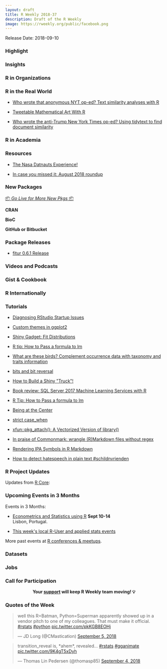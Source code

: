 ```yaml
---
layout: draft
title: R Weekly 2018-37
description: Draft of the R Weekly
image: https://rweekly.org/public/facebook.png
---
```


Release Date: 2018-09-10

###  Highlight



### Insights



###  R in Organizations



### R in the Real World


+ [Who wrote that anonymous NYT op-ed? Text similarity analyses with R](http://blog.revolutionanalytics.com/2018/09/anonymous-nyt-op-ed.html)

+ [Tweetable Mathematical Art With R](https://fronkonstin.com/2018/09/06/tweetable-mathematical-art-with-r/)

+ [Who wrote the anti-Trump New York Times op-ed? Using tidytext to find document similarity](http://varianceexplained.org/r/op-ed-text-analysis/)

###  R in Academia



###  Resources

+ [The Nasa Datnauts Experience!](https://www.littlemissdata.com/blog/nasadatanauts)


+ [In case you missed it: August 2018 roundup](http://blog.revolutionanalytics.com/2018/09/in-case-you-missed-it-august-2018-roundup.html)

###  New Packages

<p class="added-hostname"><a href="https://rweekly.org/live" target="_blank" class="externalLink">📦 <i>Go Live for More New Pkgs</i> 📦</a></p>

**CRAN**


**BioC**


**GitHub or Bitbucket**


### Package Releases

+ [fitur 0.6.1 Release](https://roh.engineering/post/fitur-0-6-1-release/)


###  Videos and Podcasts



### Gist & Cookbook




### R Internationally



###  Tutorials

+ [Diagnosing RStudio Startup Issues](https://datawookie.netlify.com/blog/2018/09/diagnosing-rstudio-startup-issues/)

+ [Custom themes in ggplot2](https://www.statworx.com/de/blog/custom-themes-in-ggplot2/)

+ [Shiny Gadget: Fit Distributions](https://roh.engineering/post/shiny-gadget-fit-distributions/)


+ [R tip: How to Pass a formula to lm](http://www.win-vector.com/blog/2018/09/r-tip-how-to-pass-a-formula-to-lm/)

+ [What are these birds? Complement occurrence data with taxonomy and traits information](https://ropensci.org/blog/2018/09/04/birds-taxo-traits/)

+ [bits and bit reversal](https://coolbutuseless.github.io/2018/09/04/bits-and-bit-reversal/)

+ [How to Build a Shiny "Truck"!](https://rviews.rstudio.com/2018/09/04/how-to-build-shiny-trucks-not-shiny-cars/)

+ [Book review: SQL Server 2017 Machine Learning Services with R](http://blog.revolutionanalytics.com/2018/09/sql-server-2017-book-review.html)


+ [R Tip: How to Pass a formula to lm](http://www.win-vector.com/blog/2018/09/r-tip-how-to-pass-a-formula-to-lm/)


+ [Being at the Center](https://simplystatistics.org/2018/09/07/being-at-the-center/)

+ [strict case_when](https://coolbutuseless.github.io/2018/09/06/strict-case_when/)

+ [xfun::pkg_attach(): A Vectorized Version of library()](https://yihui.name/en/2018/09/xfun-pkg-attach/)

+ [In praise of Commonmark: wrangle (R)Markdown files without regex](https://ropensci.org/technotes/2018/09/05/commonmark/)

+ [Rendering IPA Symbols in R Markdown](https://liao961120.github.io/2018/09/06/ipa-symbols.html)

+ [How to detect hatespeech in plain text #schildnvrienden](http://www.bnosac.be/index.php/blog/80-how-to-detect-hatespeech-in-plain-text-schildnvrienden)

<!--<div class="post-more-begi
n"></div><div class="post-more-end"></div>-->

###  R Project Updates

Updates from [R Core](http://developer.r-project.org/blosxom.cgi/R-devel/NEWS):




###  Upcoming Events in 3 Months

Events in 3 Months:



+ [Econometrics and Statistics using R](http://gades-training.com/en/cursos/Econometrics-and-Statistics-Using-R) **Sept 10-14** <br />
Lisbon, Portugal.

+ [This week's local R-User and applied stats events](https://community.rstudio.com/c/irl)

More past events at [R conferences & meetups](https://conf.rweekly.org).

### Datasets




### Jobs




###  Call for Participation



<p class="hide-support added-hostname support-rweekly" style="text-align: center;font-weight: bold;">Your <a class="non-visited externalLink" href="https://www.patreon.com/rweekly" onclick="pas(this)">support</a> will keep R Weekly team moving! 💡</p>

###  Quotes of the Week

<blockquote class="twitter-tweet" data-lang="en"><p lang="en" dir="ltr">well this R=Batman, Python=Superman apparently showed up in a vendor pitch to one of my colleagues. That must make it official. <a href="https://twitter.com/hashtag/rstats?src=hash&amp;ref_src=twsrc%5Etfw">#rstats</a> <a href="https://twitter.com/hashtag/python?src=hash&amp;ref_src=twsrc%5Etfw">#python</a> <a href="https://t.co/pkKGB8EOHj">pic.twitter.com/pkKGB8EOHj</a></p>&mdash; JD Long (@CMastication) <a href="https://twitter.com/CMastication/status/1037486624500854784?ref_src=twsrc%5Etfw">September 5, 2018</a></blockquote>

<blockquote class="twitter-tweet" data-lang="en"><p lang="en" dir="ltr">transition_reveal is, *ahem*, revealed... <a href="https://twitter.com/hashtag/rstats?src=hash&amp;ref_src=twsrc%5Etfw">#rstats</a> <a href="https://twitter.com/hashtag/gganimate?src=hash&amp;ref_src=twsrc%5Etfw">#gganimate</a> <a href="https://t.co/9K4gT5xDyh">pic.twitter.com/9K4gT5xDyh</a></p>&mdash; Thomas Lin Pedersen (@thomasp85) <a href="https://twitter.com/thomasp85/status/1036915662025895936?ref_src=twsrc%5Etfw">September 4, 2018</a></blockquote>


